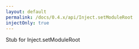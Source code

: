 ```yaml
---
layout: default
permalink: /docs/0.4.x/api/Inject.setModuleRoot
injectOnly: true
---
```

Stub for Inject.setModuleRoot
